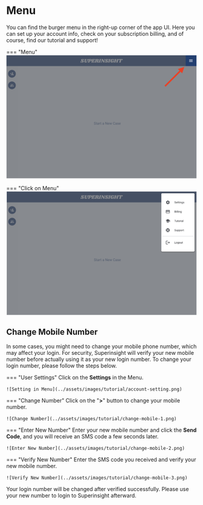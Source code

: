# Menu

You can find the burger menu in the right-up corner of the app UI. Here you can set up your account info, check on your subscription billing, and of course, find our tutorial and support!

=== "Menu"
    ![Menu](../assets/images/tutorial/menu-1.png)

=== "Click on Menu"
    ![Setting](../assets/images/tutorial/menu-2.png)


## Change Mobile Number

In some cases, you might need to change your mobile phone number, which may affect your login. For security, Superinsight will verify your new mobile number before actually using it as your new login number. To change your login number, please follow the steps below.

=== "User Settings"
    Click on the **Settings** in the Menu.

    ![Setting in Menu](../assets/images/tutorial/account-setting.png)

=== "Change Number"
    Click on the "**>**" button to change your mobile number.

    ![Change Number](../assets/images/tutorial/change-mobile-1.png)

=== "Enter New Number"
    Enter your new mobile number and click the **Send Code**, and you will receive an SMS code a few seconds later.

    ![Enter New Number](../assets/images/tutorial/change-mobile-2.png)

=== "Verify New Number"
    Enter the SMS code you received and verify your new mobile number.

    ![Verify New Number](../assets/images/tutorial/change-mobile-3.png)

Your login number will be changed after verified successfully. Please use your new number to login to Superinsight afterward.
